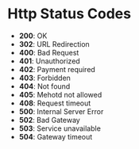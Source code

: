 # Http Status Codes

* **200**: OK
* **302**: URL Redirection
* **400**: Bad Request
* **401**: Unauthorized
* **402**: Payment required
* **403**: Forbidden
* **404**: Not found
* **405**: Mehotd not allowed
* **408**: Request timeout
* **500**: Internal Server Error
* **502**: Bad Gateway
* **503**: Service unavailable
* **504**: Gateway timeout



